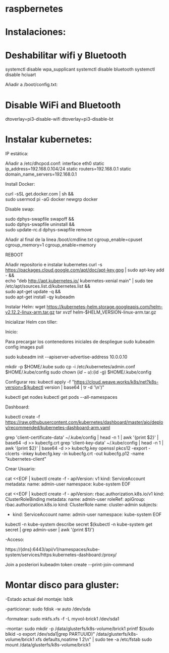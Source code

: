 # raspbernetes

# Instalaciones:

# Deshabilitar wifi y Bluetooth

  systemctl disable wpa_supplicant
  systemctl disable bluetooth
  systemctl disable hciuart

  Añadir a /boot/config.txt:
  # Disable WiFi and Bluetooth
  dtoverlay=pi3-disable-wifi
  dtoverlay=pi3-disable-bt

# Instalar kubernetes:


  IP estática:
  
  Añadir a /etc/dhcpcd.conf:
  interface eth0
  static ip_address=192.168.0.104/24
  static routers=192.168.0.1
  static domain_name_servers=192.168.0.1
  
  Install Docker:
  
  curl -sSL get.docker.com | sh && \
  sudo usermod pi -aG docker
  newgrp docker

  Disable swap:
  
  sudo dphys-swapfile swapoff && \
  sudo dphys-swapfile uninstall && \
  sudo update-rc.d dphys-swapfile remove
  
  Añadir al final de la linea /boot/cmdline.txt
  cgroup_enable=cpuset cgroup_memory=1 cgroup_enable=memory
  
  REBOOT
  
  Añadir repositorio e instalar kubernetes
  curl -s https://packages.cloud.google.com/apt/doc/apt-key.gpg | sudo apt-key add - && \
  echo "deb http://apt.kubernetes.io/ kubernetes-xenial main" | sudo tee /etc/apt/sources.list.d/kubernetes.list && \
  sudo apt-get update -q && \
  sudo apt-get install -qy kubeadm

  Instalar Helm:
  wget https://kubernetes-helm.storage.googleapis.com/helm-v2.12.2-linux-arm.tar.gz
  tar xvzf helm-$HELM_VERSION-linux-arm.tar.gz
  
  Inicializar Helm con tiller:
  

Inicio:

Para precargar los contenedores iniciales de despliegue
sudo kubeadm config images pull

sudo kubeadm init --apiserver-advertise-address 10.0.0.10

mkdir -p $HOME/.kube
sudo cp -i /etc/kubernetes/admin.conf $HOME/.kube/config
sudo chown $(id -u):$(id -g) $HOME/.kube/config

Configurar res:
kubectl apply -f "https://cloud.weave.works/k8s/net?k8s-version=$(kubectl version | base64 | tr -d '\n')"

kubectl get nodes
kubectl get pods --all-namespaces


Dashboard:

kubectl create -f https://raw.githubusercontent.com/kubernetes/dashboard/master/aio/deploy/recommended/kubernetes-dashboard-arm.yaml

grep 'client-certificate-data' ~/.kube/config | head -n 1 | awk '{print $2}' | base64 -d >> kubecfg.crt
grep 'client-key-data' ~/.kube/config | head -n 1 | awk '{print $2}' | base64 -d >> kubecfg.key
openssl pkcs12 -export -clcerts -inkey kubecfg.key -in kubecfg.crt -out kubecfg.p12 -name "kubernetes-client"


Crear Usuario:

cat <<EOF | kubectl create -f -
apiVersion: v1
kind: ServiceAccount
metadata:
  name: admin-user
  namespace: kube-system
EOF

cat <<EOF | kubectl create -f -
apiVersion: rbac.authorization.k8s.io/v1
kind: ClusterRoleBinding
metadata:
  name: admin-user
roleRef:
  apiGroup: rbac.authorization.k8s.io
  kind: ClusterRole
  name: cluster-admin
subjects:
- kind: ServiceAccount
  name: admin-user
  namespace: kube-system
EOF

kubectl -n kube-system describe secret $(kubectl -n kube-system get secret | grep admin-user | awk '{print $1}')


-Acceso:

https://{dns}:6443/api/v1/namespaces/kube-system/services/https:kubernetes-dashboard:/proxy/


Join a posteriori
kubeadm token create --print-join-command






# Montar disco para gluster:

-Estado actual del montaje:
lsblk

-particionar:
sudo fdisk -w auto /dev/sda

-formatear:
sudo mkfs.xfs -f -L myvol-brick1 /dev/sda1

-montar:
sudo mkdir -p /data/glusterfs/k8s-volume/brick1
printf $(sudo blkid -o export /dev/sda1|grep PARTUUID)" /data/glusterfs/k8s-volume/brick1 xfs defaults,noatime 1 2\n" | sudo tee -a /etc/fstab
sudo mount /data/glusterfs/k8s-volume/brick1
